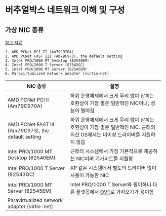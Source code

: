 # 버추얼박스 네트워크 이해 및 구성

## 가상 NIC 종류
[참고 자료](https://www.virtualbox.org/manual/ch06.html)

	1. AMD PCNet PCI II (Am79C970A)
	2. AMD PCNet FAST III (Am79C973), the default setting
	3. Intel PRO/1000 MT Desktop (82540EM)
	4. Intel PRO/1000 T Server (82543GC)
	5. Intel PRO/1000 MT Server (82545EM)
	6. Paravirtualized network adapter (virtio-net)

|NIC 종류                                           |설명  |
|--------------------------------------------------|--|
|AMD PCNet PCI II (Am79C970A)                      |하위 운영체제에서 크게 무리 없이 잡히는 호환성이 가장 좋은 일반적인 NIC이나, 성능이 떨어짐.||
|AMD PCNet FAST III (Am79C973), the default setting|하위 운영체제에서 크게 무리 없이 잡히는 호환성이 가장 좋은 일반적인 NIC. 근래의 최신 OS에서는 더이상 드라이버를 지원하지 않음|
|Intel PRO/1000 MT Desktop (82540EM)               |근래의 시스템에서 가장 기본적으로 제공하는 NIC이며 기가비트를 지원함|
|Intel PRO/1000 T Server (82543GC)                 |XP 같은 시스템에서 별도의 드라이버 없이 사용이 가능한 NIC|
|Intel PRO/1000 MT Server (82545EM)                |Intel PRO/1000 T Server와 동이하나 다른 플랫폼에서 [OVF](https://ko.wikipedia.org/wiki/%EA%B0%9C%EB%B0%A9%ED%98%95_%EA%B0%80%EC%83%81%ED%99%94_%ED%8F%AC%EB%A7%B7)로 가져오기가 용이함|
|Paravirtualized network adapter (virtio-net)      | |









<!--stackedit_data:
eyJoaXN0b3J5IjpbODcwNzQxMTA0LC0xMjQ2MDE3NDMxXX0=
-->